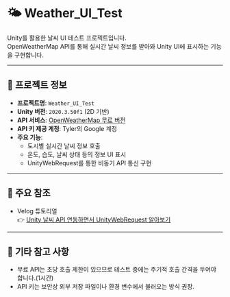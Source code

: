 # 🌤️ Weather_UI_Test

Unity를 활용한 날씨 UI 테스트 프로젝트입니다.  
OpenWeatherMap API를 통해 실시간 날씨 정보를 받아와 Unity UI에 표시하는 기능을 구현합니다.

---

## 🧩 프로젝트 정보

- **프로젝트명**: `Weather_UI_Test`
- **Unity 버전**: `2020.3.50f1` (2D 기반)
- **API 서비스**: [OpenWeatherMap 무료 버전](https://openweathermap.org/current)
- **API 키 제공 계정**: Tyler의 Google 계정
- **주요 기능**:
  - 도시별 실시간 날씨 정보 호출
  - 온도, 습도, 날씨 상태 등의 정보 UI 표시
  - UnityWebRequest를 통한 비동기 API 통신 구현

---

## 🔗 주요 참조

- Velog 튜토리얼  
  👉 [Unity 날씨 API 연동하면서 UnityWebRequest 알아보기](https://velog.io/@szun8/Unity%EB%82%A0%EC%94%A8-API-%EC%97%B0%EB%8F%99%ED%95%98%EB%A9%B4%EC%84%9C-UnityWebRequest-%EC%95%8C%EC%95%84%EB%B3%B4%EA%B8%B0)

---


## 📝 기타 참고 사항

- 무료 API는 초당 호출 제한이 있으므로 테스트 중에는 주기적 호출 간격을 두어야 합니다.(1시간)
- API 키는 보안상 외부 저장 파일이나 환경 변수에서 불러오는 방식 권장.
